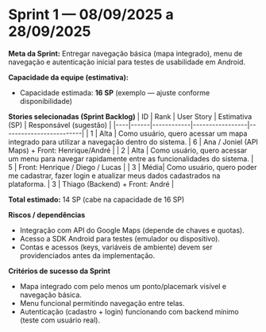 # Sprint 1 — 08/09/2025 a 28/09/2025

**Meta da Sprint:** Entregar navegação básica (mapa integrado), menu de navegação e autenticação inicial para testes de usabilidade em Android.

**Capacidade da equipe (estimativa):**
- Capacidade estimada: **16 SP** (exemplo — ajuste conforme disponibilidade)

**Stories selecionadas (Sprint Backlog)**
| ID | Rank | User Story | Estimativa (SP) | Responsável (sugestão) |
|----|------|------------|-----------------|-------------------------|
| 1  | Alta | Como usuário, quero acessar um mapa integrado para utilizar a navegação dentro do sistema. | 6 | Ana / Joniel (API Maps) + Front: Henrique/André |
| 2  | Alta | Como usuário, quero acessar um menu para navegar rapidamente entre as funcionalidades do sistema. | 5 | Front: Henrique / Diego / Lucas |
| 3  | Média| Como usuário, quero poder me cadastrar, fazer login e atualizar meus dados cadastrados na plataforma. | 3 | Thiago (Backend) + Front: André |

**Total estimado:** 14 SP (cabe na capacidade de 16 SP)

**Riscos / dependências**
- Integração com API do Google Maps (depende de chaves e quotas).
- Acesso a SDK Android para testes (emulador ou dispositivo).
- Contas e acessos (keys, variáveis de ambiente) devem ser providenciados antes da implementação.

**Critérios de sucesso da Sprint**
- Mapa integrado com pelo menos um ponto/placemark visível e navegação básica.  
- Menu funcional permitindo navegação entre telas.  
- Autenticação (cadastro + login) funcionando com backend mínimo (teste com usuário real).

